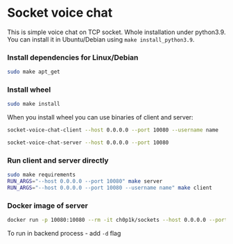 # Socket voice chat

This is simple voice chat on TCP socket. Whole installation under python3.9. You can install it in Ubuntu/Debian using `make install_python3.9`.

### Install dependencies for Linux/Debian
```bash
sudo make apt_get
```

### Install wheel
```bash
sudo make install
```
When you install wheel you can use binaries of client and server:
```bash
socket-voice-chat-client --host 0.0.0.0 --port 10080 --username name
```

```bash
socket-voice-chat-server --host 0.0.0.0 --port 10080
```

### Run client and server directly
```bash
sudo make requirements
RUN_ARGS="--host 0.0.0.0 --port 10080" make server
RUN_ARGS="--host 0.0.0.0 --port 10080 --username name" make client
```

### Docker image of server
```bash
docker run -p 10080:10080 --rm -it ch0p1k/sockets --host 0.0.0.0 --port 10080
```
To run in backend process - add `-d` flag
